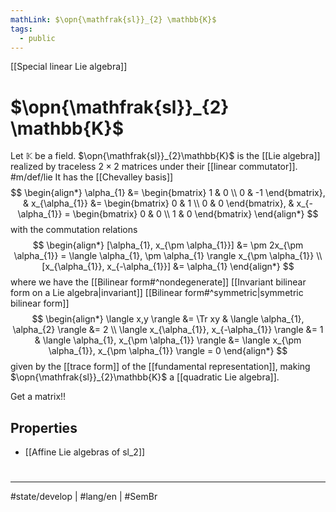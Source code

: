 ```yaml
---
mathLink: $\opn{\mathfrak{sl}}_{2} \mathbb{K}$
tags:
  - public
---
```

[[Special linear Lie algebra]]
# $\opn{\mathfrak{sl}}_{2} \mathbb{K}$

Let $\mathbb{K}$ be a field. 
$\opn{\mathfrak{sl}}_{2}\mathbb{K}$ is the [[Lie algebra]] realized by traceless $2 \times 2$ matrices under their [[linear commutator]]. #m/def/lie
It has the [[Chevalley basis]]
$$
\begin{align*}
\alpha_{1} &= \begin{bmatrix}
1 & 0 \\
0 & -1
\end{bmatrix},
&
x_{\alpha_{1}} &= \begin{bmatrix}
0 & 1 \\
0 & 0
\end{bmatrix},
&
x_{-\alpha_{1}} = \begin{bmatrix}
0 & 0 \\
1 & 0
\end{bmatrix}
\end{align*}
$$
with the commutation relations
$$
\begin{align*}
[\alpha_{1}, x_{\pm \alpha_{1}}] &= \pm 2x_{\pm \alpha_{1}} 
= \langle \alpha_{1}, \pm \alpha_{1} \rangle x_{\pm \alpha_{1}} \\
[x_{\alpha_{1}}, x_{-\alpha_{1}}] &= \alpha_{1}
\end{align*}
$$
where we have the [[Bilinear form#^nondegenerate]] [[Invariant bilinear form on a Lie algebra|invariant]]  [[Bilinear form#^symmetric|symmetric bilinear form]] 
$$
\begin{align*}
\langle x,y \rangle  &= \Tr xy &
\langle \alpha_{1}, \alpha_{2} \rangle &= 2 \\
\langle x_{\alpha_{1}}, x_{-\alpha_{1}} \rangle &= 1 &
\langle \alpha_{1}, x_{\pm \alpha_{1}} \rangle &= \langle x_{\pm \alpha_{1}}, x_{\pm \alpha_{1}} \rangle = 0  
\end{align*}
$$
given by the [[trace form]] of the [[fundamental representation]],
making $\opn{\mathfrak{sl}}_{2}\mathbb{K}$ a [[quadratic Lie algebra]].

Get a matrix!!

## Properties

- [[Affine Lie algebras of sl_2]]


#
---
#state/develop | #lang/en | #SemBr
